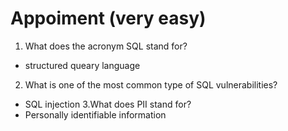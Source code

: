 # Appoiment (very easy)

1. What does the acronym SQL stand for? 
* structured queary language
2. What is one of the most common type of SQL vulnerabilities? 
* SQL injection
3.What does PII stand for?
* Personally identifiable information 
